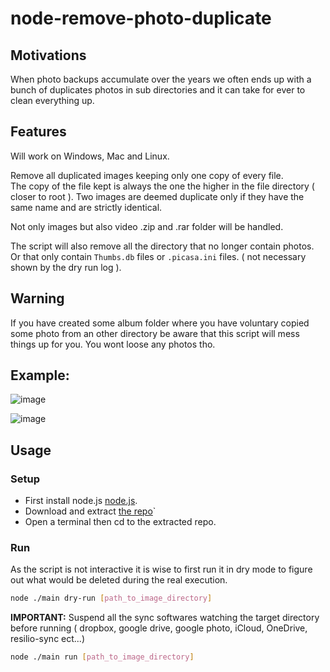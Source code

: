 # node-remove-photo-duplicate

## Motivations

When photo backups accumulate over the years we often 
ends up with a bunch of duplicates photos in sub directories
and it can take for ever to clean everything up.

## Features

Will work on Windows, Mac and Linux.

Remove all duplicated images keeping only one copy of every file.  
The copy of the file kept is always the one the higher in the 
file directory ( closer to root ).
Two images are deemed duplicate only if they have the same
name and are strictly identical.  

Not only images but also video .zip and .rar folder will be handled.

The script will also remove all the directory that no longer contain photos.
Or that only contain ``Thumbs.db`` files or ``.picasa.ini`` files.
( not necessary shown by the dry run log ).

## Warning

If you have created some album folder where you have voluntary
copied some photo from an other directory be aware that this 
script will mess things up for you. You wont loose any photos tho.

## Example: 

![image](https://user-images.githubusercontent.com/6702424/52573834-43eb4e80-2e1b-11e9-9548-1db4497682d5.png)

![image](https://user-images.githubusercontent.com/6702424/52573690-f2db5a80-2e1a-11e9-980e-28648b329090.png)

## Usage

### Setup

- First install node.js [node.js](https://nodejs.org/en/).
- Download and extract [the repo](https://github.com/garronej/node-remove-photo-duplicate/archive/master.zip)`
- Open a terminal then cd to the extracted repo.

### Run

As the script is not interactive it is wise to first run 
it in dry mode to figure out what would be deleted
during the real execution.

```bash
node ./main dry-run [path_to_image_directory]
```
**IMPORTANT:** Suspend all the sync softwares watching the target
directory before running ( dropbox, google drive, google photo, iCloud, OneDrive, resilio-sync ect...)

```bash
node ./main run [path_to_image_directory]
```
